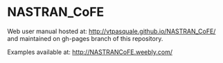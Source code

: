 # NASTRAN_CoFE 

Web user manual hosted at:
http://vtpasquale.github.io/NASTRAN_CoFE/
and maintained on gh-pages branch of this repository.

Examples available at:
http://NASTRANCoFE.weebly.com/

